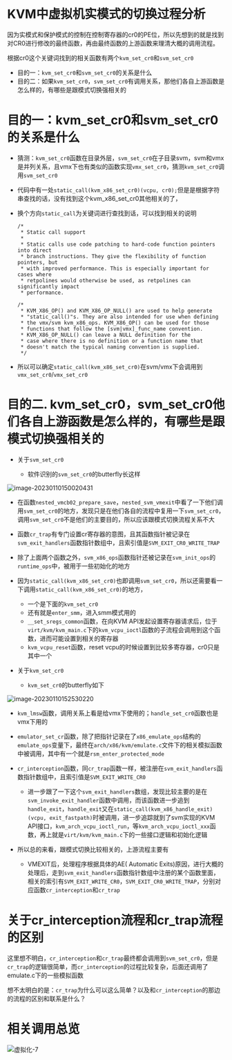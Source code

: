








# KVM中虚拟机实模式的切换过程分析



因为实模式和保护模式的控制在控制寄存器的cr0的PE位，所以先想到的就是找到对CR0进行修改的最终函数，再由最终函数的上游函数来理清大概的调用流程。

根据cr0这个关键词找到的相关函数有两个`kvm_set_cr0`和`svm_set_cr0`

- 目的一：`kvm_set_cr0`和`svm_set_cr0`的关系是什么
- 目的二：如果`kvm_set_cr0`，`svm_set_cr0`有调用关系，那他们各自上游函数是怎么样的，有哪些是跟模式切换强相关的





# 目的一：kvm_set_cr0和svm_set_cr0的关系是什么

- 猜测：`kvm_set_cr0`函数在目录外层，`svm_set_cr0`在子目录svm，svm和vmx是并列关系，且vmx下也有类似的函数实现`vmx_set_cr0`，猜测`kvm_set_cr0`调用`svm_set_cr0`

- 代码中有一处`static_call(kvm_x86_set_cr0)(vcpu, cr0);`但是是根据字符串查找的话，没有找到这个kvm_x86_set_cr0其他相关的了，

- 换个方向`static_call`为关键词进行查找到话，可以找到相关的说明

  ```
  /*
   * Static call support
   *
   * Static calls use code patching to hard-code function pointers into direct
   * branch instructions. They give the flexibility of function pointers, but
   * with improved performance. This is especially important for cases where
   * retpolines would otherwise be used, as retpolines can significantly impact
   * performance.
  ```

  ```
  /*
   * KVM_X86_OP() and KVM_X86_OP_NULL() are used to help generate
   * "static_call()"s. They are also intended for use when defining
   * the vmx/svm kvm_x86_ops. KVM_X86_OP() can be used for those
   * functions that follow the [svm|vmx]_func_name convention.
   * KVM_X86_OP_NULL() can leave a NULL definition for the
   * case where there is no definition or a function name that
   * doesn't match the typical naming convention is supplied.
   */
  ```

- 所以可以确定`static_call(kvm_x86_set_cr0)`在svm/vmx下会调用到`vmx_set_cr0`/`vmx_set_cr0`





# 目的二. kvm_set_cr0，svm_set_cr0他们各自上游函数是怎么样的，有哪些是跟模式切换强相关的

- 关于`svm_set_cr0`

  - 软件识别的`svm_set_cr0`的butterfly长这样

![image-20230110150020431](https://user-images.githubusercontent.com/79641956/211510141-bf4cc486-44a4-4bed-b720-5d50a41bf3f1.png)


  - 在函数`nested_vmcb02_prepare_save`，`nested_svm_vmexit`中看了一下他们调用`svm_set_cr0`的地方，发现只是在他们各自的流程中复用一下`svm_set_cr0`，调用`svm_set_cr0`不是他们的主要目的，所以应该跟模式切换流程关系不大
  - 函数`cr_trap`有专门设置cr寄存器的意图，且其函数指针被记录在`svm_exit_handlers`函数指针数组中，且索引值是`SVM_EXIT_CR0_WRITE_TRAP`
  - 除了上面两个函数之外，`svm_x86_ops`函数指针还被记录在`svm_init_ops`的`runtime_ops`中，被用于一些初始化的地方
  - 因为`static_call(kvm_x86_set_cr0)`也即调用`svm_set_cr0`，所以还需要看一下调用`static_call(kvm_x86_set_cr0)`的地方，
    - 一个是下面的`kvm_set_cr0`
    - 还有就是`enter_smm`，进入smm模式用的
    - `__set_sregs_common`函数，在向KVM API发起设置寄存器请求后，位于`virt/kvm/kvm_main.c`下的`kvm_vcpu_ioctl`函数的子流程会调用到这个函数，进而可能设置到相关的寄存器
    - `kvm_vcpu_reset`函数，reset vcpu的时候设置到比较多寄存器，cr0只是其中一个

- 关于`kvm_set_cr0`

  - `kvm_set_cr0`的butterfly如下

![image-20230110152530220](https://user-images.githubusercontent.com/79641956/211510162-19e3d489-0930-4438-a196-6cc2d7b42a7c.png)

  - `kvm_lmsw`函数，调用关系上看是给vmx下使用的；`handle_set_cr0`函数也是vmx下用的

  - `emulator_set_cr`函数，除了把指针记录在了`x86_emulate_ops`结构的`emulate_ops`变量下，最终在`arch/x86/kvm/emulate.c`文件下的相关模拟函数中被调用，其中有一个就是`rsm_enter_protected_mode`

  - `cr_interception`函数，同`cr_trap`函数一样，被注册在`svm_exit_handlers`函数指针数组中，且索引值是`SVM_EXIT_WRITE_CR0`

    - 进一步跟了一下这个`svm_exit_handlers`数组，发现比较主要的是在`svm_invoke_exit_handler`函数中调用，而该函数进一步追到`handle_exit`，`handle_exit`又在`static_call(kvm_x86_handle_exit)(vcpu, exit_fastpath)`时被调用，进一步追踪就到了svm实现的KVM API接口，`kvm_arch_vcpu_ioctl_run`，等`kvm_arch_vcpu_ioctl_xxx`函数，再上就是`virt/kvm/kvm_main.c`下的一些接口逻辑和初始化逻辑

- 所以总的来看，跟模式切换比较相关的，上游流程主要有

  - VMEXIT后，处理程序根据具体的AE( Automatic Exits)原因，进行大概的处理后，走到`svm_exit_handlers`函数指针数组中注册的某个函数里面，相关的索引有`SVM_EXIT_WRITE_CR0`，`SVM_EXIT_CR0_WRITE_TRAP`，分别对应函数`cr_interception`和`cr_trap`





# 关于cr_interception流程和cr_trap流程的区别

这里想不明白，`cr_interception`和`cr_trap`最终都会调用到`svm_set_cr0`，但是`cr_trap`的逻辑很简单，而`cr_interception`的过程比较复杂，后面还调用了emulate.c下的一些模拟函数

想不太明白的是：`cr_trap`为什么可以这么简单？以及和`cr_interception`的那边的流程的区别和联系是什么？







# 相关调用总览
![虚拟化-7](https://user-images.githubusercontent.com/79641956/211514130-3d9adacf-04f9-471d-92a5-317cf5f2dae5.jpg)
